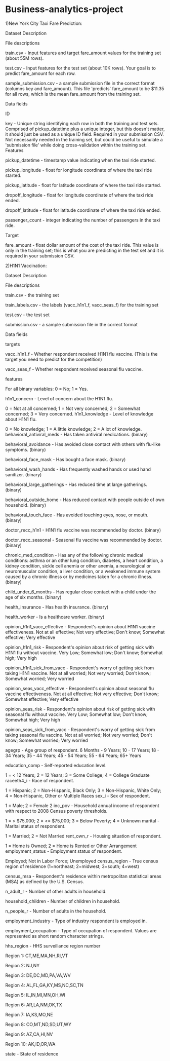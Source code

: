 # Business-analytics-project

1)New York City Taxi Fare Prediction:

Dataset Description

File descriptions

train.csv - Input features and target fare_amount values for the training set (about 55M rows).

test.csv - Input features for the test set (about 10K rows). Your goal is to predict fare_amount for each row.

sample_submission.csv - a sample submission file in the correct format (columns key and fare_amount). This file 'predicts' fare_amount to be $11.35 for all rows, which is the mean fare_amount from the training set.

Data fields

ID

key - Unique string identifying each row in both the training and test sets. Comprised of pickup_datetime plus a unique integer, but this doesn't matter, it should just be used as a unique ID field.
Required in your submission CSV. Not necessarily needed in the training set, but could be useful to simulate a 'submission file' while doing cross-validation within the training set.
Features

pickup_datetime - timestamp value indicating when the taxi ride started.

pickup_longitude - float for longitude coordinate of where the taxi ride started.

pickup_latitude - float for latitude coordinate of where the taxi ride started.

dropoff_longitude - float for longitude coordinate of where the taxi ride ended.

dropoff_latitude - float for latitude coordinate of where the taxi ride ended.

passenger_count - integer indicating the number of passengers in the taxi ride.

Target

fare_amount - float dollar amount of the cost of the taxi ride. This value is only in the training set; this is what you are predicting in the test set and it is required in your submission CSV.

2)H1N1 Vaccination:

Dataset Description

File descriptions

train.csv - the training set

train_labels.csv - the labels (vacc_h1n1_f, vacc_seas_f) for the training set

test.csv - the test set

submission.csv - a sample submission file in the correct format

Data fields

targets

vacc_h1n1_f - Whether respondent received H1N1 flu vaccine. (This is the target you need to predict for the competition)

vacc_seas_f - Whether respondent received seasonal flu vaccine.

features

For all binary variables: 0 = No; 1 = Yes.

h1n1_concern - Level of concern about the H1N1 flu.

0 = Not at all concerned; 1 = Not very concerned; 2 = Somewhat concerned; 3 = Very concerned.
h1n1_knowledge - Level of knowledge about H1N1 flu.

0 = No knowledge; 1 = A little knowledge; 2 = A lot of knowledge.
behavioral_antiviral_meds - Has taken antiviral medications. (binary)

behavioral_avoidance - Has avoided close contact with others with flu-like symptoms. (binary)

behavioral_face_mask - Has bought a face mask. (binary)

behavioral_wash_hands - Has frequently washed hands or used hand sanitizer. (binary)

behavioral_large_gatherings - Has reduced time at large gatherings. (binary)

behavioral_outside_home - Has reduced contact with people outside of own household. (binary)

behavioral_touch_face - Has avoided touching eyes, nose, or mouth. (binary)

doctor_recc_h1n1 - H1N1 flu vaccine was recommended by doctor. (binary)

doctor_recc_seasonal - Seasonal flu vaccine was recommended by doctor. (binary)

chronic_med_condition - Has any of the following chronic medical conditions: asthma or an other lung condition, diabetes, a heart condition, a kidney condition, sickle cell anemia or other anemia, a neurological or neuromuscular condition, a liver condition, or a weakened immune system caused by a chronic illness or by medicines taken for a chronic illness. (binary)

child_under_6_months - Has regular close contact with a child under the age of six months. (binary)

health_insurance - Has health insurance. (binary)

health_worker - Is a healthcare worker. (binary)

opinion_h1n1_vacc_effective - Respondent's opinion about H1N1 vaccine effectiveness.
Not at all effective; Not very effective; Don't know; Somewhat effective; Very effective

opinion_h1n1_risk - Respondent's opinion about risk of getting sick with H1N1 flu without vaccine.
Very Low; Somewhat low; Don't know; Somewhat high; Very high

opinion_h1n1_sick_from_vacc - Respondent's worry of getting sick from taking H1N1 vaccine.
Not at all worried; Not very worried; Don't know; Somewhat worried; Very worried

opinion_seas_vacc_effective - Respondent's opinion about seasonal flu vaccine effectiveness.
Not at all effective; Not very effective; Don't know; Somewhat effective; Very effective

opinion_seas_risk - Respondent's opinion about risk of getting sick with seasonal flu without vaccine.
Very Low; Somewhat low; Don't know; Somewhat high; Very high

opinion_seas_sick_from_vacc - Respondent's worry of getting sick from taking seasonal flu vaccine.
Not at all worried; Not very worried; Don't know; Somewhat worried; Very worried

agegrp - Age group of respondent.
6 Months - 9 Years; 10 - 17 Years; 18 - 34 Years; 35 - 44 Years; 45 - 54 Years; 55 - 64 Years; 65+ Years

education_comp - Self-reported education level.

1 = < 12 Years; 2 = 12 Years; 3 = Some College; 4 = College Graduate
raceeth4_i - Race of respondent.

1 = Hispanic; 2 = Non-Hispanic, Black Only; 3 = Non-Hispanic, White Only; 4 = Non-Hispanic, Other or Multiple Races
sex_i - Sex of respondent.

1 = Male; 2 = Female 2
inc_pov - Household annual income of respondent with respect to 2008 Census poverty thresholds.

1 = > $75,000; 2 = <= $75,000; 3 = Below Poverty; 4 = Unknown
marital - Marital status of respondent.

1 = Married; 2 = Not Married
rent_own_r - Housing situation of respondent.

1 = Home is Owned; 2 = Home is Rented or Other Arrangement
employment_status - Employment status of respondent.

Employed; Not in Labor Force; Unemployed
census_region - True census region of residence (1=northeast; 2=midwest; 3=south; 4=west)

census_msa - Respondent's residence within metropolitan statistical areas (MSA) as defined by the U.S. Census.

n_adult_r - Number of other adults in household.

household_children - Number of children in household.

n_people_r - Number of adults in the household.

employment_industry - Type of industry respondent is employed in.

employment_occupation - Type of occupation of respondent. Values are represented as short random character strings.

hhs_region - HHS surveillance region number

Region 1: CT,ME,MA,NH,RI,VT

Region 2: NJ,NY

Region 3: DE,DC,MD,PA,VA,WV

Region 4: AL,FL,GA,KY,MS,NC,SC,TN

Region 5: IL,IN,MI,MN,OH,WI

Region 6: AR,LA,NM,OK,TX

Region 7: IA,KS,MO,NE

Region 8: CO,MT,ND,SD,UT,WY

Region 9: AZ,CA,HI,NV

Region 10: AK,ID,OR,WA

state - State of residence
